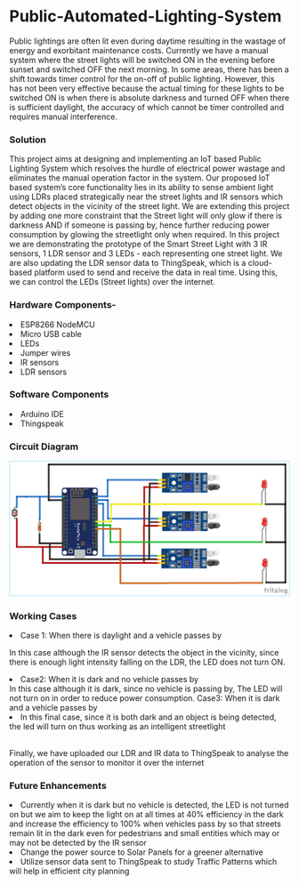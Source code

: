 # Public-Automated-Lighting-System
Public lightings are often lit even during daytime resulting in the wastage of energy and exorbitant maintenance costs. Currently we have a manual system where the street lights will be switched ON in the evening before sunset and switched OFF the next morning. In some areas, there has been a shift towards timer control for the on-off of public lighting. However, this has not been very effective because the actual timing for these lights to be switched ON is when there is absolute darkness and turned OFF when there is sufficient daylight, the accuracy of which cannot be timer controlled and requires manual interference. 

### Solution
This project aims at designing and implementing an IoT based Public Lighting System which resolves the hurdle of electrical power wastage and eliminates the manual operation factor in the system. Our proposed IoT based system’s core functionality lies in its ability to sense ambient light using LDRs placed strategically near the street lights and IR sensors which detect objects in the vicinity of the street light. We are extending this project by adding one more constraint that the Street light will only glow if there is darkness AND if someone is passing by, hence further reducing power consumption by glowing the streetlight only when required. 
In this project we are demonstrating the prototype of the Smart Street Light with 3 IR sensors, 1 LDR sensor and 3 LEDs - each representing one street light. We are also updating the LDR sensor data to ThingSpeak, which is a cloud-based platform used to send and receive the data in real time. Using this, we can control the LEDs (Street lights) over the internet. 

### Hardware Components-
<li>ESP8266 NodeMCU</li>
<li>Micro USB cable</li>
<li>LEDs</li>
<li>Jumper wires</li>
<li>IR sensors</li>
<li>LDR sensors</li>

### Software Components
<li>Arduino IDE</li>
<li>Thingspeak</li>

### Circuit Diagram

<img alt= "image" src= "https://github.com/Chinthachowdeswari/Automatic_street_light/blob/main/Circuit-Diagram-for-IoT-based-Smart-Street-Light.png?raw=true">

### Working Cases
<li>Case 1: When there is daylight and a vehicle passes by</li>

In this case although the IR sensor detects the object in the vicinity, since there is enough light intensity falling on the LDR, the LED does not turn ON.
<li>Case2: When it is dark and no vehicle passes by</li>
In this case although it is dark, since no vehicle is passing by, The LED will not turn on in order to reduce power consumption.
Case3: When it is dark and a vehicle passes by
<li>In this final case, since it is both dark and an object is being detected, the led will turn on thus working as an intelligent streetlight</li><br>

Finally, we have uploaded our LDR and IR data to ThingSpeak to analyse the operation of the sensor to monitor it over the internet

### Future Enhancements
<li>	Currently when it is dark but no vehicle is detected, the LED is not turned on but we aim to keep the light on at all times at 40% efficiency in the dark and increase the efficiency to 100% when vehicles pass by so that streets remain lit in the dark even for pedestrians and small entities which may or may not be detected by the IR sensor</li>
<li> Change the power source to Solar Panels for a greener alternative</li>
<li> Utilize sensor data sent to ThingSpeak to study Traffic Patterns which will help in efficient city planning</li>
